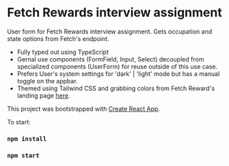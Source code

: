 # Fetch Rewards interview assignment

User form for Fetch Rewards interview assignment. Gets occupation and state options from Fetch's endpoint.

- Fully typed out using TypeScript
- Gernal use components (FormField, Input, Select) decoupled from specialized components (UserForm) for reuse outside of this use case.
- Prefers User's system settings for 'dark' | 'light' mode but has a manual toggle on the appbar.
- Themed using Tailwind CSS and grabbing colors from Fetch Reward's landing page [here](https://fetch.com).

This project was bootstrapped with [Create React App](https://github.com/facebook/create-react-app).

To start:
### `npm install`
### `npm start`
